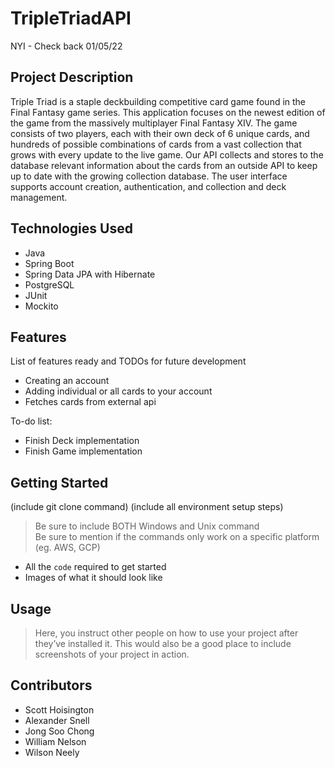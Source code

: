 # TripleTriadAPI

NYI - Check back 01/05/22

## Project Description

Triple Triad is a staple deckbuilding competitive card game found in the Final Fantasy game series. This application focuses on the newest edition of the game from the massively multiplayer Final Fantasy XIV. The game consists of two players, each with their own deck of 6 unique cards, and hundreds of possible combinations of cards from a vast collection that grows with every update to the live game. Our API collects and stores to the database relevant information about the cards from an outside API to keep up to date with the growing collection database. The user interface supports account creation, authentication, and collection and deck management. 

## Technologies Used

* Java
* Spring Boot
* Spring Data JPA with Hibernate
* PostgreSQL
* JUnit
* Mockito

## Features

List of features ready and TODOs for future development
* Creating an account
* Adding individual or all cards to your account
* Fetches cards from external api

To-do list:
* Finish Deck implementation
* Finish Game implementation

## Getting Started
   
(include git clone command)
(include all environment setup steps)

> Be sure to include BOTH Windows and Unix command  
> Be sure to mention if the commands only work on a specific platform (eg. AWS, GCP)

- All the `code` required to get started
- Images of what it should look like

## Usage

> Here, you instruct other people on how to use your project after they’ve installed it. This would also be a good place to include screenshots of your project in action.

## Contributors

* Scott Hoisington
* Alexander Snell
* Jong Soo Chong
* William Nelson
* Wilson Neely
